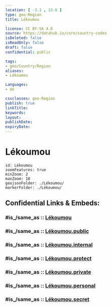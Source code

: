 ```yaml
---
location: [ -3.1 , 13.6 ] 
type: geo-Region
title: Lékoumou

license: CC BY-SA 4.0
source: https://datahub.io/core/country-codes
isDeleted: false
isReadOnly: false
draft: false
confidential: public

tags:
- geo/Country/Region
aliases:
- Lékoumou

Languages:
- de

cssclasses: geo-Region
publish: true
linkTitle: 
keywords: 
layout: 
publishDate: 
expiryDate: 
---
```


# Lékoumou

```leaflet
id: Lékoumou
zoomFeatures: true 
minZoom: 2 
maxZoom: 18
geojsonFolder: ./Lékoumou/
markerFolder: ./Lékoumou/
```


## Confidential Links & Embeds: 

### #is_/same_as :: [Lékoumou](/_Standards/Earth/Continent/Africa/Africa~Central/Congo~Brazzaville/departments~Congo~Brazzaville/Lékoumou.md) 

### #is_/same_as :: [Lékoumou.public](/_public/Earth/Continent/Africa/Africa~Central/Congo~Brazzaville/departments~Congo~Brazzaville/Lékoumou.public.md) 

### #is_/same_as :: [Lékoumou.internal](/_internal/Earth/Continent/Africa/Africa~Central/Congo~Brazzaville/departments~Congo~Brazzaville/Lékoumou.internal.md) 

### #is_/same_as :: [Lékoumou.protect](/_protect/Earth/Continent/Africa/Africa~Central/Congo~Brazzaville/departments~Congo~Brazzaville/Lékoumou.protect.md) 

### #is_/same_as :: [Lékoumou.private](/_private/Earth/Continent/Africa/Africa~Central/Congo~Brazzaville/departments~Congo~Brazzaville/Lékoumou.private.md) 

### #is_/same_as :: [Lékoumou.personal](/_personal/Earth/Continent/Africa/Africa~Central/Congo~Brazzaville/departments~Congo~Brazzaville/Lékoumou.personal.md) 

### #is_/same_as :: [Lékoumou.secret](/_secret/Earth/Continent/Africa/Africa~Central/Congo~Brazzaville/departments~Congo~Brazzaville/Lékoumou.secret.md)


